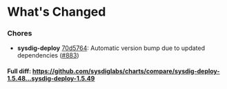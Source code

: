 # What's Changed

### Chores
- **sysdig-deploy** [70d5764](https://github.com/sysdiglabs/charts/commit/70d57645b53c5e038bd0b2d2f7ef587ec78ef5c9): Automatic version bump due to updated dependencies ([#883](https://github.com/sysdiglabs/charts/issues/883))

#### Full diff: https://github.com/sysdiglabs/charts/compare/sysdig-deploy-1.5.48...sysdig-deploy-1.5.49
